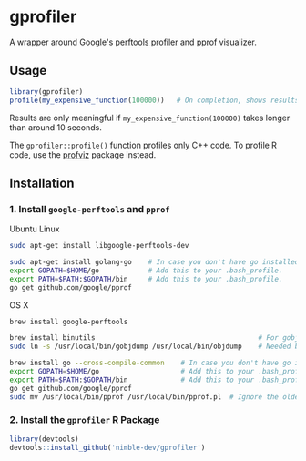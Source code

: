 # gprofiler

A wrapper around Google's
[perftools profiler](https://github.com/gperftools/gperftools) and
[pprof](https://github.com/google/pprof) visualizer.

## Usage

```r
library(gprofiler)
profile(my_expensive_function(100000))   # On completion, shows results in a web browser.
```

Results are only meaningful if `my_expensive_function(100000)` takes longer than around 10 seconds.

The `gprofiler::profile()` function profiles only C++ code.
To profile R code, use the [profviz](https://rstudio.github.io/profvis/) package instead.

## Installation

### 1. Install `google-perftools` and `pprof`

Ubuntu Linux
```sh
sudo apt-get install libgoogle-perftools-dev

sudo apt-get install golang-go    # In case you don't have go installed.
export GOPATH=$HOME/go            # Add this to your .bash_profile.
export PATH=$PATH:$GOPATH/bin     # Add this to your .bash_profile.
go get github.com/google/pprof
```

OS X
```sh
brew install google-perftools

brew install binutils                                        # For gobjdump.
sudo ln -s /usr/local/bin/gobjdump /usr/local/bin/objdump    # Needed by pprof.

brew install go --cross-compile-common    # In case you don't have go installed.
export GOPATH=$HOME/go                    # Add this to your .bash_profile.
export PATH=$PATH:$GOPATH/bin             # Add this to your .bash_profile.
go get github.com/google/pprof
sudo mv /usr/local/bin/pprof /usr/local/bin/pprof.pl  # Ignore the older pprof.
```

### 2. Install the `gprofiler` R Package

```r
library(devtools)
devtools::install_github('nimble-dev/gprofiler')
```
